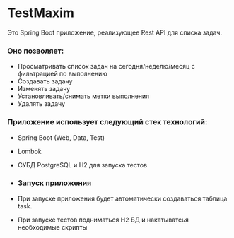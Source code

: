 # TestMaxim
Это Spring Boot приложение, реализующее Rest API для списка задач.
### Оно позволяет:
- Просматривать список задач на сегодня/неделю/месяц с фильтрацией по выполнению
- Создавать задачу
- Изменять задачу
- Установливать/снимать метки выполнения
- Удалять задачу

### Приложение использует следующий стек технологий:
- Spring Boot (Web, Data, Test)
- Lombok
- СУБД PostgreSQL и H2 для запуска тестов

- ### Запуск приложения
- При запуске приложения будет автоматически создаваться таблица task.
- При запуске тестов подниматься H2 БД и накатыватсья необходимые скрипты
